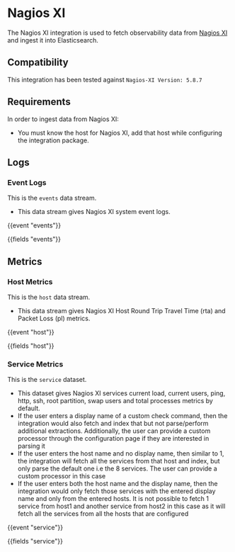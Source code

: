 # Nagios XI

The Nagios XI integration is used to fetch observability data from [Nagios XI](https://www.nagios.org/documentation/) and ingest it into Elasticsearch.

## Compatibility

This integration has been tested against `Nagios-XI Version: 5.8.7`

## Requirements

In order to ingest data from Nagios XI:
- You must know the host for Nagios XI, add that host while configuring the integration package.

## Logs

### Event Logs 

This is the `events` data stream.

- This data stream gives Nagios XI system event logs.

{{event "events"}}

{{fields "events"}}

## Metrics

### Host Metrics

This is the `host` data stream.

- This data stream gives Nagios XI Host Round Trip Travel Time (rta) and Packet Loss (pl) metrics.

{{event "host"}}

{{fields "host"}}

### Service Metrics

This is the `service` dataset.

- This dataset gives Nagios XI services current load, current users, ping, http, ssh, root partition, swap users and total processes metrics by default.
- If the user enters a display name of a custom check command, then the integration would also fetch and index that but not parse/perform additional extractions. Additionally, the user can provide a custom processor through the configuration page if they are interested in parsing it
- If the user enters the host name and no display name, then similar to 1, the integration will fetch all the services from that host and index, but only parse the default one i.e the 8 services. The user can provide a custom processor in this case
- If the user enters both the host name and the display name, then the integration would only fetch those services with the entered display name and only from the entered hosts. It is not possible to fetch 1 service from host1 and another service from host2 in this case as it will fetch all the services from all the hosts that are configured

{{event "service"}}

{{fields "service"}}
